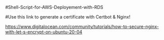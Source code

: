 #Shell-Script-for-AWS-Deployement-with-RDS

#Use this link to generate a certificate with Certbot & Nginx!

https://www.digitalocean.com/community/tutorials/how-to-secure-nginx-with-let-s-encrypt-on-ubuntu-20-04

